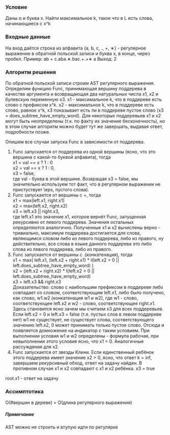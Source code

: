 ### Условие
Даны α и буква x. Найти максимальное k, такое что в L есть слова, начинающиеся с x^k
### Входные данные
На вход даётся строка из алфавита {a, b, c, ., +, ∗} - регулярное выражение в обратной польской записи и буква x, в конце, через пробел. Пример: ab + c.aba.∗.bac.+.+∗ a
Выход: 2
### Алгоритм решения
По обратной польской записи строим AST регулярного выражения. Определим функцию Func, принимающая вершину поддерева в качестве аргумента и возвращающая два натуральных числа x1, x2 и булевскую переменную x3. x1 - максимальное k, что в поддереве есть слово с префиксом x^k. x2 - максимальное k, что в поддереве есть слово, равное x^k, x3 показывает есть ли в поддереве пустое слово (x3 = does_subtree_have_empty_word). Для некоторых поддеревьев x1 и x2 могут быть неопределены (т.к. по факту их значение бесконечность), но в этом случае алгоритм можно будет тут же завершать, выдавая ответ, подробности позже.

Опишем все случаи запуска Func в зависимости от поддерева.
1. Func запускается от поддерева из одной вершины (ясно, что это вершина с какой-то буквой алфавита), тогда \
x1 = val == x ? 1 : 0 \
x2 = val == x ? 1 : 0, \
x3 = false, \
где val - буква в этой вершине. Возвращая x3 = false, мы значительно используем тот факт, что в регулярном выражении не пристуствует \eps, пустого слова).
2. Func запускается от вершины с +, тогда \
x1 = max(left.x1, right.x1) \
x2 = max(left.x2, right.x2) \
x3 = left.x3 || right.x3, \
где left.x1 это значение x1, которое вернёт Func, запущенная рекурсивно от левого поддерева. Значения остальных определяются аналогично.
Полученные x1 и x2 вычислены верно - тривиально, максимум поддерева достигается для слова, являющимся словом либо из левого поддерева, либо из правого, ну действительно, все слова в языке данного поддерева это либо слова из левого поддерева, либо из правого.
3. Func запускается от вершины с .(конкатенация), тогда \
x1 = max( left.x1, (left.x2 + right.x1) * I(left.x2 > 0 || left.does_subtree_have_empty_word) ) \
x2 = (left.x2 + right.x2) * I(left.x2 > 0 || left.does_subtree_have_empty_word) \
x3 = left.x3 && right.x3 \
Доказательство: слово с наибольшим префиксом в поддереве либо совпадает со словом, соответствующим left.x1, либо было получено, как слово, w1.w2 (конкатенация w1 и w2), где w1 - слово, соответствующее left.x2 и w2 - слово, соответствующее right.x1. Здесь становится ясно зачем мы считаем x3 для всех поддеревьев. Если left.x2 = 0 и left.x3 = false (т.е. пустых слов в левом поддереве нет) w1 не существует, не существует слова, соответствующего значению left.x2, 0 может принимать только пустое слово. Отсюда и появляется домножение на индикатор с таким условием. При выполнении условия w1 и w2 определены - формула рабочая, при невыполнении этого условия ясно, что x1 = 0. Аналогичные рассуждения для x2.
4. Func запускается от звезды Клини. Если единственный ребёнок этого поддерева имеет значение x2 > 0, ясно, что ответ k = inf, завершаем рекурсивный обход, ответ на задачу найден. В противном случае x1 и x2 совпадают с x1 и x2 ребёнка. x3 = true

root.x1 - ответ на задачу
### Ассимптотика
O(#вершин в дереве) = O(длина регулярного выражения)
##### Примечание
AST можно не строить и втупую идти по регулярке
